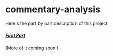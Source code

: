 # commentary-analysis
Here's the part by part description of this project
##### [First Part](https://sites.google.com/student.cuet.ac.bd/ratul/blog/json-and-stuff "JSON and Stuff")

(More of it coming soon!)
